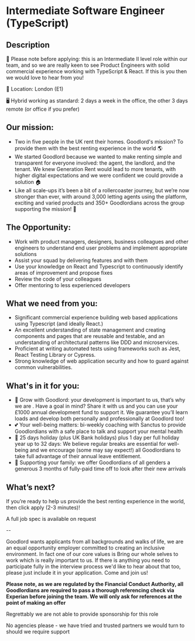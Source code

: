 # Intermediate Software Engineer (TypeScript)

## Description

🔔 Please note before applying: this is an Intermediate II level role within our team, and so we are really keen to see Product Engineers with solid commercial experience working with TypeScript & React. If this is you then we would love to hear from you!

📍 Location: London (E1)

🖥 Hybrid working as standard: 2 days a week in the office, the other 3 days remote (or office if you prefer)

## Our mission:

- Two in five people in the UK rent their homes. Goodlord's mission? To provide them with the best renting experience in the world 🌎
- We started Goodlord because we wanted to make renting simple and transparent for everyone involved: the agent, the landlord, and the tenant. We knew Generation Rent would lead to more tenants, with higher digital expectations and we were confident we could provide a solution 🏠
- Like all scale-ups it’s been a bit of a rollercoaster journey, but we’re now stronger than ever, with around 3,000 letting agents using the platform, exciting and varied products and 350+ Goodlordians across the group supporting the mission! 💚

## The Opportunity:

- Work with product managers, designers, business colleagues and other engineers to understand end user problems and implement appropriate solutions
- Assist your squad by delivering features and with them
- Use your knowledge on React and Typescript to continuously identify areas of improvement and propose fixes
- Review the code of your colleagues
- Offer mentoring to less experienced developers

## What we need from you:

- Significant commercial experience building web based applications using Typescript (and ideally React.)
- An excellent understanding of state management and creating components and pages that are reusable and testable, and an understanding of architectural patterns like DDD and microservices.
- Proficient at writing automated tests using frameworks such as Jest, React Testing Library or Cypress.
- Strong knowledge of web application security and how to guard against common vulnerabilities.

## What's in it for you:

- 🚀 Grow with Goodlord: your development is important to us, that’s why we are . Have a goal in mind? Share it with us and you can use your £1000 annual development fund to support it. We guarantee you’ll learn loads and develop both personally and professionally at Goodlord too!
- 💕 Your well-being matters: bi-weekly coaching with Sanctus to provide Goodlordians with a safe place to talk and support your mental health
- 🌴 25 days holiday (plus UK Bank holidays) plus 1 day per full holiday year up to 32 days: We believe regular breaks are essential for well-being and we encourage (some may say expect!) all Goodlordians to take full advantage of their annual leave entitlement.
- 🤗 Supporting your family: we offer Goodlordians of all genders a generous 3 months of fully-paid time off to look after their new arrivals

## What’s next?

If you’re ready to help us provide the best renting experience in the world, then click apply (2-3 minutes)!

A full job spec is available on request

--

Goodlord wants applicants from all backgrounds and walks of life, we are an equal opportunity employer committed to creating an inclusive environment. In fact one of our core values is Bring our whole selves to work which is really important to us. If there is anything you need to participate fully in the interview process we'd like to hear about that too, please just include it in your application. Come and join us!

**Please note, as we are regulated by the Financial Conduct Authority, all Goodlordians are required to pass a thorough referencing check via Experian before joining the team. We will only ask for references at the point of making an offer**

Regrettably we are not able to provide sponsorship for this role

No agencies please - we have tried and trusted partners we would turn to should we require support
